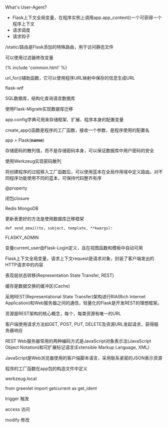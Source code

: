 What's User-Agent?

- Flask上下文全局变量，在程序实例上调用app.app_context()一个可获得一个程序上下文
- 请求调度
- 请求钩子

/static/<filename>路由是Flask添加的特殊路由，用于访问静态文件

可以使用过滤器修改变量

{% include 'common.html' %}

url_for()辅助函数，它可以使用程序URL映射中保存的信息生成URL

flask-wtf

SQL数据库，结构化查询语言数据库

使用Flask-Migrate实现数据库迁移

app.config字典可用来存储框架、扩展、程序本身的配置变量

create_app()函数是程序的工厂函数，接收一个参数，是程序使用的配置名

app = Flask(__name__)

存储密码的散列值，而不是存储密码本身，可以保证数据库中用户密码的安全

使用Werkzeug实现密码散列

将创建程序的过程移入工厂函数后，可以使用蓝本在全局作用域中定义路由。对不同程序功能使用不同的蓝本，可保持代码整齐有序

@property

闭包closure

Redis MongoDB

更新表更好的方法是使用数据库迁移框架

```
def send_email(to, subject, template, **kwargs):
```

FLASKY_ADMIN

变量current_user由Flask-Login定义，且在视图函数和模板中自动可用

Flask上下文全局变量，请求上下文request是请求对象，封装了客户端发出的HTTP请求中的内容

表现层状态转移(Representation State Transfer, REST)

缓存是数据交换的缓冲区(Cache)

采用REST(Representational State Transfer)架构进行RIA(Rich Internet Application)和Web服务器之间的通信，轻量化的Flask是开发REST的理想框架。

资源是REST架构的核心概念，每个，每类资源有唯一的URL

客户端使用请求方法如GET, POST, PUT, DELETE及资源URL发起请求，获得服务器响应

REST Web服务器常用的两种编码方式是JavaScript对象表示法(JavaScript Object Notation)和可扩展标记语言(Extensible Markup Language, XML)

JavaScript是Web浏览器使用的客户端脚本语言，采用联系紧密的JSON表示资源

程序的工厂函数在app包的构造文件中定义

werkzeug.local

from greenlet import getcurrent as get_ident

trigger 触发

access 访问

modify 修改